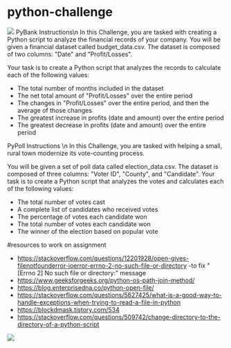 # python-challenge
<img src="https://capsule-render.vercel.app/api?type=waving&color=BDBDC8&height=150&section=header" />
PyBank Instructions\n
In this Challenge, you are tasked with creating a Python script to analyze the financial records of your company. You will be given a financial dataset called budget_data.csv. The dataset is composed of two columns: "Date" and "Profit/Losses".

Your task is to create a Python script that analyzes the records to calculate each of the following values:
-  The total number of months included in the dataset
-  The net total amount of "Profit/Losses" over the entire period
-  The changes in "Profit/Losses" over the entire period, and then the average of those changes
-  The greatest increase in profits (date and amount) over the entire period
-  The greatest decrease in profits (date and amount) over the entire period

PyPoll Instructions \n
In this Challenge, you are tasked with helping a small, rural town modernize its vote-counting process.

You will be given a set of poll data called election_data.csv. The dataset is composed of three columns: "Voter ID", "County", and "Candidate". Your task is to create a Python script that analyzes the votes and calculates each of the following values:
-  The total number of votes cast
-  A complete list of candidates who received votes
-  The percentage of votes each candidate won
-  The total number of votes each candidate won
-  The winner of the election based on popular vote

#resources to work on assignment
-  https://stackoverflow.com/questions/12201928/open-gives-filenotfounderror-ioerror-errno-2-no-such-file-or-directory -to fix "[Errno 2] No such file or directory:" message
-  https://www.geeksforgeeks.org/python-os-path-join-method/
-  https://blog.enterprisedna.co/python-open-file/
-  https://stackoverflow.com/questions/5627425/what-is-a-good-way-to-handle-exceptions-when-trying-to-read-a-file-in-python
-  https://blockdmask.tistory.com/534
-  https://stackoverflow.com/questions/509742/change-directory-to-the-directory-of-a-python-script
<img src="https://capsule-render.vercel.app/api?type=waving&color=BDBDC8&height=150&section=footer" />
